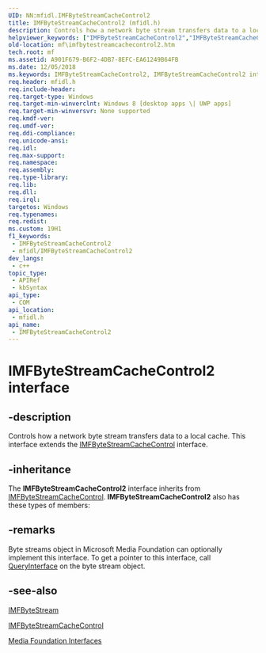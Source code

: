 ```yaml
---
UID: NN:mfidl.IMFByteStreamCacheControl2
title: IMFByteStreamCacheControl2 (mfidl.h)
description: Controls how a network byte stream transfers data to a local cache.
helpviewer_keywords: ["IMFByteStreamCacheControl2","IMFByteStreamCacheControl2 interface [Media Foundation]","IMFByteStreamCacheControl2 interface [Media Foundation]","described","mf.imfbytestreamcachecontrol2","mfidl/IMFByteStreamCacheControl2"]
old-location: mf\imfbytestreamcachecontrol2.htm
tech.root: mf
ms.assetid: A901F679-B6F2-4DB7-8EFC-EA61249B64FB
ms.date: 12/05/2018
ms.keywords: IMFByteStreamCacheControl2, IMFByteStreamCacheControl2 interface [Media Foundation], IMFByteStreamCacheControl2 interface [Media Foundation],described, mf.imfbytestreamcachecontrol2, mfidl/IMFByteStreamCacheControl2
req.header: mfidl.h
req.include-header: 
req.target-type: Windows
req.target-min-winverclnt: Windows 8 [desktop apps \| UWP apps]
req.target-min-winversvr: None supported
req.kmdf-ver: 
req.umdf-ver: 
req.ddi-compliance: 
req.unicode-ansi: 
req.idl: 
req.max-support: 
req.namespace: 
req.assembly: 
req.type-library: 
req.lib: 
req.dll: 
req.irql: 
targetos: Windows
req.typenames: 
req.redist: 
ms.custom: 19H1
f1_keywords:
 - IMFByteStreamCacheControl2
 - mfidl/IMFByteStreamCacheControl2
dev_langs:
 - c++
topic_type:
 - APIRef
 - kbSyntax
api_type:
 - COM
api_location:
 - mfidl.h
api_name:
 - IMFByteStreamCacheControl2
---
```


# IMFByteStreamCacheControl2 interface


## -description

Controls how a network byte stream transfers data to a local cache. This interface extends the <a href="/windows/desktop/api/mfidl/nn-mfidl-imfbytestreamcachecontrol">IMFByteStreamCacheControl</a> interface.

## -inheritance

The <b>IMFByteStreamCacheControl2</b> interface inherits from <a href="/windows/desktop/api/mfidl/nn-mfidl-imfbytestreamcachecontrol">IMFByteStreamCacheControl</a>. <b>IMFByteStreamCacheControl2</b> also has these types of members:

## -remarks

Byte streams object in Microsoft Media Foundation can optionally implement this interface. To get a pointer to this interface, call <a href="/windows/desktop/api/unknwn/nf-unknwn-iunknown-queryinterface(q)">QueryInterface</a> on the byte stream object.

## -see-also

<a href="/windows/desktop/api/mfobjects/nn-mfobjects-imfbytestream">IMFByteStream</a>



<a href="/windows/desktop/api/mfidl/nn-mfidl-imfbytestreamcachecontrol">IMFByteStreamCacheControl</a>



<a href="/windows/desktop/medfound/media-foundation-interfaces">Media Foundation Interfaces</a>
